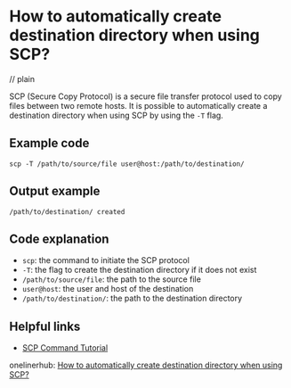 # How to automatically create destination directory when using SCP?
// plain

SCP (Secure Copy Protocol) is a secure file transfer protocol used to copy files between two remote hosts. It is possible to automatically create a destination directory when using SCP by using the `-T` flag.

## Example code

```
scp -T /path/to/source/file user@host:/path/to/destination/
```

## Output example

```
/path/to/destination/ created
```

## Code explanation

- `scp`: the command to initiate the SCP protocol
- `-T`: the flag to create the destination directory if it does not exist
- `/path/to/source/file`: the path to the source file
- `user@host`: the user and host of the destination
- `/path/to/destination/`: the path to the destination directory

## Helpful links
- [SCP Command Tutorial](https://www.ssh.com/ssh/scp)

onelinerhub: [How to automatically create destination directory when using SCP?](https://onelinerhub.com/scp/how-to-automatically-create-destination-directory-when-using-scp)